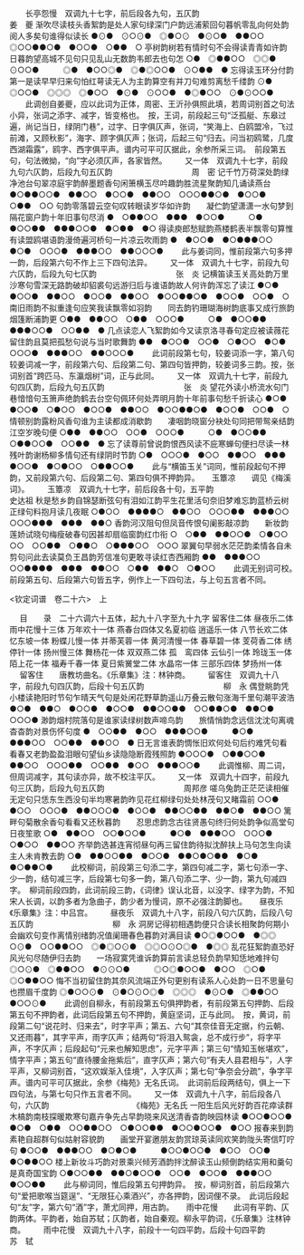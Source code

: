 <!-- { "loadSidebar": true } -->
　　长亭怨慢　双调九十七字，前后段各九句，五仄韵　　　　　　　　　　　　　姜　夔
渐吹尽读枝头香絮韵是处人家句绿深门户韵远浦萦回句暮帆零乱向何处韵阅人多矣句谁得似读长
●⊙●　⊙○⊙●　◎●○⊙　●⊙○●　●●○○　◎○○●●○●　●○○●　○●●　○
亭树韵树若有情时句不会得读青青如许韵　　日暮韵望高城不见句只见乱山无数韵韦郎去也句怎
○●　◎●●○○　◎◎●　⊙○○●　　　◎●　●○○◎●　◎●◎○○●　⊙○●●　●
忘得读玉环分付韵第一是读早早归来句怕红萼读无人为主韵算空有并刀句难剪离愁千缕韵
⊙●　◎○○●　◎◎◎　◎●○○　●⊙●　⊙○○●　●◎●○○　⊙●⊙○○●
   　　此调创自姜夔，应以此词为正体，周密、王沂孙俱照此填，若周词别首之句法小异，张词之添字、减字，皆变格也。　按，王词，前段起三句“泛孤艇、东皋过遍，尚记当日，绿阴门巷”，过字、日字俱仄声，张词，“笑海上、白鸥盟冷，飞过前滩，又顾秋影”，海字、顾字俱仄声；张词，后起三句“归去。问当初鸥鹭，几度西湖霜露”，鸥字、西字俱平声。谱内可平可仄据此，余参所采三词。　前段第五句，句法微拗，“向”字必须仄声，各家皆然。 
　　又一体　双调九十七字，前段九句六仄韵，后段九句五仄韵　　　　　　　　　　周　密
记千竹万荷深处韵绿净池台句翠凉庭宇韵醉墨题香句闲箫横玉尽吟趣韵胜流星聚韵知几诵读燕台
●○●●○○●　●●○○　●○○●　●●○○　○○○●●○●　●○○●　○●●　○○
句韵零落碧云空句叹转眼读岁华如许韵　　凝伫韵望潇潇一水句梦到隔花窗户韵十年旧事句尽消
●　○●●○○　●●●　●○○●　　　○●　●○○●●　●●●○○●　●○●●　●○
得读庾郎愁赋韵燕楼鹤表半飘零句算惟有读盟鸥堪语韵漫倚遍河桥句一片凉云吹雨韵
●　●○○●　●○●●●○○　●○●　○○○●　●●●○○　●●○○○●
   　　此与姜词同，惟前段第六句多押一韵，后段第六句不作上三下四句法异。 
　　又一体　双调九十七字，前段九句六仄韵，后段九句七仄韵　　　　　　　　　　张　炎
记横笛读玉关高处韵万里沙寒句雪深无路韵破却貂裘句远游归后与谁语韵故人何许韵浑忘了读江
●○●　●○○●　●●○○　●○○●　●●○○　●○○●●○●　●○○●　○○●　○
南旧雨韵不拟重逢句应笑我读飘零如羽韵　　同去韵钓珊瑚海树韵底事又成行旅韵烟篷断浦韵更
○●●　●●○○　○●●　○○○●　　　○●　●○○●●　●●●○○●　○○●●　●
几点读恋人飞絮韵如今又读京洛寻春句定应被读薇花留住韵且莫把孤愁句说与当时歌舞韵
●●　●○○●　○○●　○●○○　●○●　○○○●　●●●○○　●●○○○●
   　　此词前段第七句，较姜词添一字，第八句较姜词减一字，前段第六句、后段第二句、第四句皆押韵，较姜词多三韵。按，张词别首“跨匹马、东瀛烟树”词，正与此同。 
　　又一体　双调九十七字，前段九句四仄韵，后段九句五仄韵　　　　　　　　　　张　炎
望花外读小桥流水句门巷愔愔句玉箫声绝韵鹤去台空句佩环何处弄明月韵十年前事句愁千折读心
●○●　●○○●　○●○○　●○○●　●●○○　●○○●●○●　●○○●　○○●　○
情顿别韵露粉风香句谁为主读都成消歇韵　　凄咽韵晓窗分袂处句同把带鸳亲结韵江空岁晚句便
○●●　●●○○　○○●　○○○●　　　○●　●○○●●　○●●○○●　○○●●　●
忘了读尊前曾说韵恨西风读不庇寒蝉句便扫尽读一林残叶韵谢杨柳多情句还有绿阴时节韵
○●　○○○●　●○○　●●○○　●●●　●○○●　●○●○○　○●●○○●
   　　此与“横笛玉关”词同，惟前段起句不押韵，又前段第六句、后段第二句、第四句俱不押韵异。 
　
玉簟凉　　调见《梅溪词》。
　　玉簟凉　双调九十七字，前后段各十句，五平韵　　　　　　　　　　　　　　史达祖
秋是愁乡韵自锦瑟断弦句有泪如江韵平生花里活句奈旧梦难忘韵蓝桥云树正绿句料抱月读几夜眠
○●○○　●●●●○　●●○○　○○○●●　●●●○○　○○○●●●　●●●　●●○
香韵河汉阻句但凤音传恨句阑影敲凉韵　　新妆韵莲娇试晓句梅瘦破春句因甚却扇临窗韵红巾衔
○　○●●　●●○○●　○●○○　　　○○　○○●●　○●●○　○●●●○○　○○○
翠翼句早弱水茫茫韵柔情各自未剪句问此去读莫负王昌韵芳信准句更敢寻读红杏西厢韵
●●　●●●○○　○○●●●●　●●●　●●○○　○●●　●●○　○●○○
   　　此调无别词可校。　前段第五句、后段第六句皆五字，例作上一下四句法，与上句五言者不同。 









<钦定词谱　卷二十六>　上



　
目　　录　二十六调六十五体，起九十八字至九十九字
留客住二体
昼夜乐二体
雨中花慢十三体
万年欢十一体
燕春台四体又名夏初临
逍遥乐一体
八节长欢二体
忆东坡一体
粉蝶儿慢一体
并蒂芙蓉一体
黄河清慢一体
春草碧一体
芰荷香二体
绣停针一体
扬州慢三体
舞杨花一体
双双燕二体
孤　鸾四体
云仙引一体
玲珑玉一体
陌上花一体
福寿千春一体
夏日紫黉堂二体
水晶帘一体
三部乐四体
梦扬州一体
　
留客住　　唐教坊曲名。《乐章集》注：林钟商。
　　留客住　双调九十八字，前段九句四仄韵，后段十句五仄韵　　　　　　　　　　柳　永
偶登眺韵凭小楼读艳阳时节句乍晴天气句是处闲花野草韵遥山万叠云散句涨海千里句潮平波浩
●○●　●●○　●○○●　●○○●　●●○○●●　○○●●○●　●●○●　○○○●
渺韵烟村院落句是谁家读绿树数声啼鸟韵　　旅情悄韵念远信沈沈句离魂杳杳韵对景伤怀句度
●　○○●●　●○○　●●●○○●　　　●○●　●●●○○　○○●●　●●○○　●
日无言谁表韵惆怅旧欢何处句后约难凭句看看春又老韵盈盈泪眼句望仙乡读隐隐断霞残照韵
●○○○●　○●●○○●　●●○○　○○○●●　○○●●　●○○　●●●○○●
   　　此调惟柳、周二词，但周词减字，其句读亦异，故不校注平仄。 
　　又一体　双调九十四字，前段九句三仄韵，后段九句五仄韵　　　　　　　　　　周邦彦
嗟乌兔韵正茫茫读相催无定句只恁东生西没句半均寒暑韵昨见花红柳绿句处处林茂句又睹霜前
○○●　●○○　○○○●　●●○○○●　●○○●　●●○○●●　●●○●　●●○○
篱畔句菊散余香句看看又还秋暮韵　　忍思虑韵念古往贤愚句终归何处韵争似高堂句日夜笙歌
○●　●●○○　○○●○○●　　　●○●　●●●○○　○○○●　○●○○　●●○○
齐举韵选甚连宵彻昼句再三留住韵待拟沈醉扶上马句怎生向读主人未肯教去韵
○●　●●○○●●　●○○●　●●○●○●●　●○●　●○●●○●
   　　此校柳词，前段第三句添二字，第四句减二字，第七句添一字、少一韵，结句减三字，后段第七句多一韵，第八句添二字、少一韵，第九句减四字。　柳词前段四韵，此词前段三韵，《词律》误认北音，以没字、绿字为韵，不知宋人长调，以韵多者为急曲子，韵少者为慢词，原不必强注韵脚也。 
　
昼夜乐　　《乐章集》注：中吕宫。
　　昼夜乐　双调九十八字，前段八句六仄韵，后段八句五仄韵　　　　　　　　　　柳　永
洞房记得初相遇韵便只合读长相聚韵何期小会幽欢句变作离情别绪韵况值阑珊春色暮韵对满目读
●○◎●○○●　●◎◎　○⊙●　○○●●○○　◎●◎○⊙●　◎◎○⊙○◎●　●◎◎
乱花狂絮韵直恐好风光句尽随伊归去韵　　一场寂寞凭谁诉韵算前言读总轻负韵早知恁地难拌句
◎○⊙●　◎●●○○　●⊙⊙○●　　　◎○◎●○○●　●○○　◎○●　◎○●●○○
悔不当初留住韵其奈风流端正外句更别有读系人心处韵一日不思量句也攒眉千度韵
◎●○○⊙●　⊙●○⊙○◎●　◎◎◎　●⊙○●　◎●●○○　●○○⊙●
   　　此调创自柳永，有前段第五句俱押韵者，有前段第五句押韵、后段第五句不押韵者，此词后段第五句不押韵，黄庭坚词，正与此同。　按，黄词，前段第二句“说花时、归来去”，时字平声；第五、六句“其奈佳音无定据，约云朝、又还雨暮”，其字平声，雨字仄声；结两句“将泪入鸳衾，总不成行步”，将字平声，不字仄声；后段起句“元来也解知思虑”，元字平声；第三句“情知玉帐堪欢”，情字平声；第五句“直待腰金拖紫后”，直字仄声；第六句“有夫人县君相与”，人字平声，又柳词别首，“这欢娱渐入佳境”，入字仄声；第七句“争奈会分疏”，争字平声。谱内可平可仄据此，余参《梅苑》无名氏词。　此词前后段两结句，俱上一下四句法，与第七句只作五言者不同。 
　　又一体　双调九十八字，前后段各八句，六仄韵　　　　　　　　　　　《梅苑》无名氏
一阳生后风光好韵百花瘁读群木槁韵南枝探暖欺寒句嘉卉争先占早韵晓来风送清香杳韵映园林读
●○○●○○●　●○●　○●●　○○●●○○　○●○○●●　●○○●○○●　●○○
报春来到韵素艳自超群句似姑射容貌韵　　画堂开宴邀朋友韵赏琼英读同欢笑韵陇头寄信叮咛句
●○○●　●●●○○　●○●○●　　　●○○●○○●　●○○　○○●　●○●●○○
楼上新妆斗巧韵对景乘兴倾芳酒韵拌沈醉读玉山频倒韵结实用和羹句是真奇国宝韵
○●○○●●　●●○●○○●　○○●　●○○●　●●●○○　●○○●●
   　　此与柳词同，惟后段第五句押韵异。　按，柳词别首，前后段第六句“爱把歌喉当筵逞”、“无限狂心乘酒兴”，亦各押韵，因词俚不录。　此词后段起句“友”字，第六句“酒”字，萧尤同押，用古韵。 
　
雨中花慢　　此词有平韵、仄韵两体。平韵者，始自苏轼；仄韵者，始自秦观。柳永平韵词，《乐章集》注林钟商。
　　雨中花慢　双调九十八字，前段十一句四平韵，后段十句四平韵　　　　　　　　苏　轼
